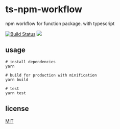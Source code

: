# ts-npm-workflow

npm workflow for function package. with typescript

[![Build Status](https://travis-ci.org/wangcch/ts-npm-workflow.svg?branch=master)](https://travis-ci.org/wangcch/ts-npm-workflow)
[![](https://img.shields.io/github/license/wangcch/ts-npm-workflow)](https://github.com/wangcch/ts-npm-workflow/blob/master/LICENSE)

## usage

```
# install dependencies
yarn

# build for production with minification
yarn build

# test
yarn test
```

## license

[MIT](./LICENSE)

